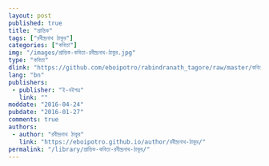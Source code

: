 ```yaml
---
layout: post
published: true
title: "প্রান্তিক"
tags: ["রবীন্দ্রনাথ ঠাকুর"]
categories: ["কবিতা"]
img: "/images/প্রান্তিক-কবিতা-রবীন্দ্রনাথ-ঠাকুর.jpg"
type: "কবিতা"
dlink: "https://github.com/eboipotro/rabindranath_tagore/raw/master/কবিতা/প্রান্তিক.epub"
lang: "bn"
publishers: 
 - publisher: "ই-বইপত্র"
   link: ""
moddate: "2016-04-24"
pubdate: "2016-01-27"
comments: true
authors: 
 - author: "রবীন্দ্রনাথ ঠাকুর"
   link: "https://eboipotro.github.io/author/রবীন্দ্রনাথ-ঠাকুর/"
permalink: "/library/প্রান্তিক-কবিতা-রবীন্দ্রনাথ-ঠাকুর/"
---
```

